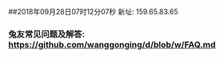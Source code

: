 ##2018年09月28日07时12分07秒 新址: 159.65.83.65
### 兔友常见问题及解答: https://github.com/wanggonging/d/blob/w/FAQ.md
